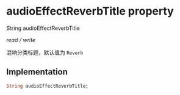 


# audioEffectReverbTitle property







String audioEffectReverbTitle
  
_<span class="feature">read / write</span>_



<p>混响分类标题，默认值为 <code>Reverb</code></p>



## Implementation

```dart
String audioEffectReverbTitle;
```







